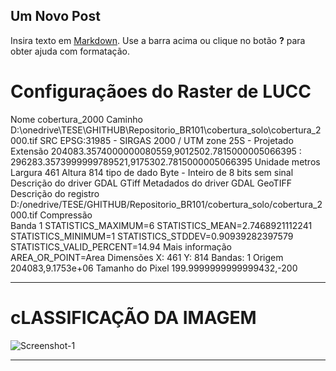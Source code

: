 ## Um Novo Post

Insira texto em [Markdown](http://daringfireball.net/projects/markdown/). Use a barra acima ou clique no botão **?** para obter ajuda com formatação.

# Configuraçãoes do Raster de LUCC

Nome	cobertura_2000
Caminho	D:\onedrive\TESE\GHITHUB\Repositorio_BR101\cobertura_solo\cobertura_2000.tif
SRC	EPSG:31985 - SIRGAS 2000 / UTM zone 25S - Projetado
Extensão	204083.3574000000080559,9012502.7815000005066395 : 296283.3573999999789521,9175302.7815000005066395
Unidade	metros
Largura	461
Altura	814
tipo de dado	Byte - Inteiro de 8 bits sem sinal
Descrição do driver GDAL	GTiff
Metadados do driver GDAL	GeoTIFF
Descrição do registro	D:/onedrive/TESE/GHITHUB/Repositorio_BR101/cobertura_solo/cobertura_2000.tif
Compressão	
Banda 1	
STATISTICS_MAXIMUM=6
STATISTICS_MEAN=2.7468921112241
STATISTICS_MINIMUM=1
STATISTICS_STDDEV=0.90939282397579
STATISTICS_VALID_PERCENT=14.94
Mais informação	
AREA_OR_POINT=Area
Dimensões	X: 461 Y: 814 Bandas: 1
Origem	204083,9.1753e+06
Tamanho do Pixel	199.9999999999999432,-200

----
# cLASSIFICAÇÃO DA IMAGEM

<img src="https://i.ibb.co/XCQtm2y/Screenshot-1.jpg" alt="Screenshot-1" border="0">

----







